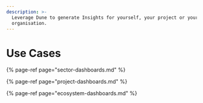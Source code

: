 ```yaml
---
description: >-
  Leverage Dune to generate Insights for yourself, your project or your
  organisation.
---
```


# Use Cases

{% page-ref page="sector-dashboards.md" %}

{% page-ref page="project-dashboards.md" %}

{% page-ref page="ecosystem-dashboards.md" %}



  
  


